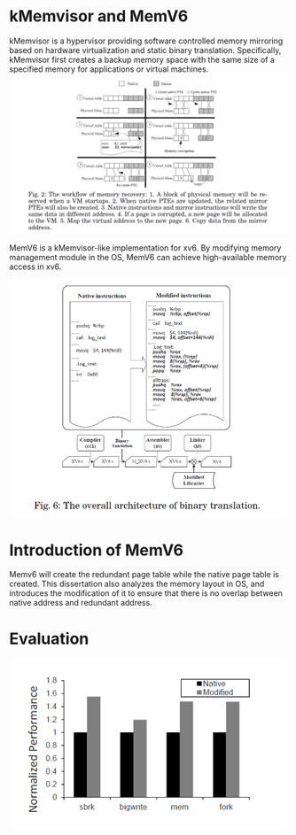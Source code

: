 kMemvisor and MemV6
=========
kMemvisor is a hypervisor providing software controlled memory mirroring based on hardware virtualization and static binary translation. Specifically, kMemvisor first creates a backup memory space with the same size of a specified memory for applications or virtual machines.   
![workflow](pic/workflow.png)

MemV6 is a kMemvisor-like implementation for xv6. By modifying memory management module in the OS, MemV6 can achieve high-available memory access in xv6. 

![bt](pic/bt.png)  

Introduction of MemV6
=========
Memv6 will create the redundant page table while the native page table is created. This dissertation also analyzes the memory layout in OS, and introduces the modification of it to ensure that there is no overlap between native address and redundant address.
  
Evaluation
=========
![evaluation](pic/evaluation.png)
